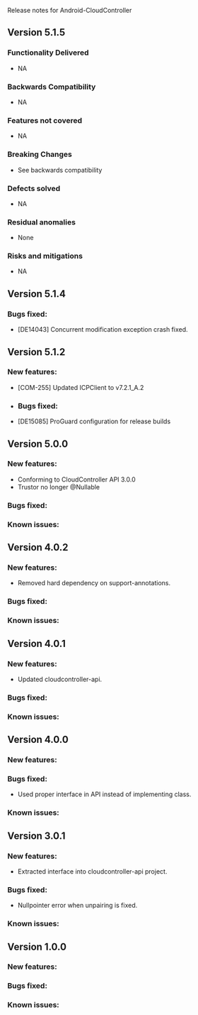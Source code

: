 Release notes for Android-CloudController

Version 5.1.5
-------------
### Functionality Delivered
* NA

### Backwards Compatibility
* NA

### Features not covered
* NA

### Breaking Changes
* See backwards compatibility

### Defects solved
* NA

### Residual anomalies
* None

### Risks and mitigations
* NA


Version 5.1.4
-------------
### Bugs fixed:
* [DE14043] Concurrent modification exception crash fixed.


Version 5.1.2
-------------
### New features:
* [COM-255] Updated ICPClient to v7.2.1_A.2

* ### Bugs fixed:
* [DE15085] ProGuard configuration for release builds

Version 5.0.0
-------------
### New features:
* Conforming to CloudController API 3.0.0
* Trustor no longer @Nullable

### Bugs fixed:

### Known issues:

Version 4.0.2
-------------
### New features:
* Removed hard dependency on support-annotations.

### Bugs fixed:

### Known issues:

Version 4.0.1
-------------

### New features:
* Updated cloudcontroller-api.

### Bugs fixed:

### Known issues:

Version 4.0.0
-------------

### New features:

### Bugs fixed:
* Used proper interface in API instead of implementing class.

### Known issues:

Version 3.0.1
-------------

### New features:
* Extracted interface into cloudcontroller-api project.

### Bugs fixed:
* Nullpointer error when unpairing is fixed.

### Known issues:

Version 1.0.0
-------------

### New features:

### Bugs fixed:

### Known issues:

